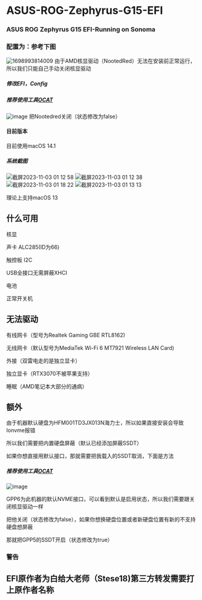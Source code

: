 # ASUS-ROG-Zephyrus-G15-EFI
### ASUS ROG Zephyrus G15 EFI-Running on Sonoma
### 配置为：参考下图
![1698993814009](https://github.com/Stese18/ASUS-ROG-Zephyrus-G15-EFI/assets/134680522/33406b6f-dceb-47bf-b564-3e60e867be11)
由于AMD核显驱动（NootedRed）无法在安装前正常运行，所以我们只能自己手动关闭核显驱动
##### 修改EFI，Config
##### 推荐使用工具[OCAT](https://github.com/ic005k/OCAuxiliaryTools)
![image](https://github.com/Stese18/ASUS-ROG-Zephyrus-G15-EFI/assets/134680522/850c5c5f-c11b-40e9-8931-6a6835adce47)
把Nootedred关闭（状态修改为false）
#### 目前版本
目前使用macOS 14.1
##### 系统截图
![截屏2023-11-03 01 12 58](https://github.com/Stese18/ASUS-ROG-Zephyrus-G15-EFI/assets/134680522/f404a709-bcee-40a6-a47e-944367bbf391)
![截屏2023-11-03 01 12 38](https://github.com/Stese18/ASUS-ROG-Zephyrus-G15-EFI/assets/134680522/8ea7b062-26d5-433b-b8a7-052c08a8a272)
![截屏2023-11-03 01 18 22](https://github.com/Stese18/ASUS-ROG-Zephyrus-G15-EFI/assets/134680522/be164355-f13e-45e0-a8bc-2c608688f178)
![截屏2023-11-03 01 13 13](https://github.com/Stese18/ASUS-ROG-Zephyrus-G15-EFI/assets/134680522/b55865d6-7d8d-44b1-8fec-c4e4f9279093)

理论上支持macOS 13
## 什么可用
核显

声卡 ALC285(ID为66)

触控板 I2C

USB全接口无需屏蔽XHCI

电池

正常开关机

## 无法驱动
有线网卡（型号为Realtek Gaming GBE RTL8162)

无线网卡（默认型号为MediaTek Wi-Fi 6 MT7921 Wireless LAN Card)

外接（双雷电走的是独立显卡）

独立显卡（RTX3070不被苹果支持）

睡眠（AMD笔记本大部分的通病）
## 额外
由于机器默认硬盘为HFM001TD3JX013N海力士，所以如果直接安装会导致Ionvme报错

所以我们需要把内置硬盘屏蔽（默认已经添加屏蔽SSDT）

如果你想直接用默认接口，那就需要把我载入的SSDT取消，下面是方法
##### 推荐使用工具[OCAT](https://github.com/ic005k/OCAuxiliaryTools)
![image](https://github.com/Stese18/ASUS-ROG-Zephyrus-G15-EFI/assets/134680522/45d3638e-b033-4526-b0fb-4ed69d0e018a)

GPP6为此机器的默认NVME接口，可以看到默认是启用状态，所以我们需要跟关闭核显驱动一样

把他关闭（状态修改为false），如果你想换硬盘位置或者新硬盘位置有新的不支持硬盘想屏蔽

那就把GPP5的SSDT开启（状态修改为true）
### 警告
## EFI原作者为白给大老师（Stese18)第三方转发需要打上原作者名称
